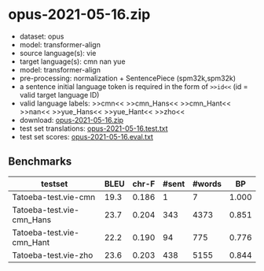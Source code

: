 # opus-2021-05-16.zip

* dataset: opus
* model: transformer-align
* source language(s): vie
* target language(s): cmn nan yue
* model: transformer-align
* pre-processing: normalization + SentencePiece (spm32k,spm32k)
* a sentence initial language token is required in the form of `>>id<<` (id = valid target language ID)
* valid language labels: >>cmn<< >>cmn_Hans<< >>cmn_Hant<< >>nan<< >>yue_Hans<< >>yue_Hant<< >>zho<<
* download: [opus-2021-05-16.zip](https://object.pouta.csc.fi/Tatoeba-MT-models/vie-zho/opus-2021-05-16.zip)
* test set translations: [opus-2021-05-16.test.txt](https://object.pouta.csc.fi/Tatoeba-MT-models/vie-zho/opus-2021-05-16.test.txt)
* test set scores: [opus-2021-05-16.eval.txt](https://object.pouta.csc.fi/Tatoeba-MT-models/vie-zho/opus-2021-05-16.eval.txt)

## Benchmarks

| testset | BLEU  | chr-F | #sent | #words | BP |
|---------|-------|-------|-------|--------|----|
| Tatoeba-test.vie-cmn 	| 19.3 	| 0.186 	| 1 	| 7 	| 1.000 |
| Tatoeba-test.vie-cmn_Hans 	| 23.7 	| 0.204 	| 343 	| 4373 	| 0.851 |
| Tatoeba-test.vie-cmn_Hant 	| 22.2 	| 0.190 	| 94 	| 775 	| 0.776 |
| Tatoeba-test.vie-zho 	| 23.6 	| 0.203 	| 438 	| 5155 	| 0.844 |

